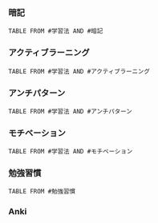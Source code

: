 ### 暗記
```dataview
TABLE FROM #学習法 AND #暗記 
```

### アクティブラーニング
```dataview
TABLE FROM #学習法 AND #アクティブラーニング 
```
### アンチパターン
```dataview
TABLE FROM #学習法 AND #アンチパターン 
```
### モチベーション
```dataview
TABLE FROM #学習法 AND #モチベーション 
```
### 勉強習慣
```dataview
TABLE FROM #勉強習慣
```

### Anki

